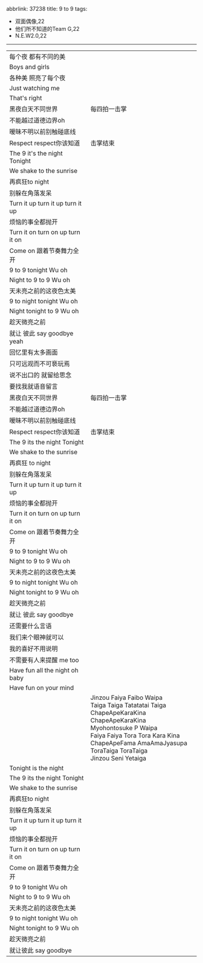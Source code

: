 abbrlink: 37238
title: 9 to 9
tags:
  - 双面偶像,22
  - 他们所不知道的Team G,22
  - N.E.W2.0,22
---
|      |      |
|--|--|
|每个夜 都有不同的美|      |
|Boys and girls|      |
|各种美 照亮了每个夜|      |
|Just watching me|      |
|That's right|      |
|黑夜白天不同世界|每四拍一击掌|
|不能越过道德边界oh|      |
|暧昧不明以前别触碰底线|      |
|Respect respect你该知道|击掌结束|
|The 9 it's the night Tonight|      |
|We shake to the sunrise|      |
|再疯狂to night|      |
|别躲在角落发呆|      |
|Turn it up turn it up turn it up|      |
|烦恼的事全都抛开|      |
|Turn it on turn on up turn it on|      |
|Come on 跟着节奏舞力全开|      |
|9 to 9 tonight Wu oh|      |
|Night to 9 to 9 Wu oh|      |
|天未亮之前的这夜色太美|      |
|9 to night tonight Wu oh|      |
|Night tonight to 9 Wu oh|      |
|趁天微亮之前|      |
|就让 彼此 say goodbye yeah|      |
|回忆里有太多画面|      |
|只可远观而不可亵玩焉|      |
|说不出口的 就留给思念|      |
|要找我就语音留言|      |
|黑夜白天不同世界|每四拍一击掌|
|不能越过道德边界oh|      |
|暧昧不明以前别触碰底线|      |
|Respect respect你该知道|击掌结束|
|The 9 its the night Tonight|      |
|We shake to the sunrise|      |
|再疯狂 to night|      |
|别躲在角落发呆|      |
|Turn it up turn it up turn it up|      |
|烦恼的事全都抛开|      |
|Turn it on turn on up turn it on|      |
|Come on 跟着节奏舞力全开|      |
|9 to 9 tonight Wu oh|      |
|Night to 9 to 9 Wu oh|      |
|天未亮之前的这夜色太美|      |
|9 to night tonight Wu oh|      |
|Night tonight to 9 Wu oh|      |
|趁天微亮之前|      |
|就让 彼此 say goodbye|      |
|还需要什么言语|      |
|我们来个眼神就可以|      |
|我的喜好不用说明|      |
|不需要有人来提醒 me too|      |
|Have fun all the night oh baby|      |
|Have fun on your mind|      |
|      |Jinzou Faiya Faibo Waipa<br>Taiga Taiga Tatatatai Taiga<br>ChapeApeKaraKina ChapeApeKaraKina<br>Myohontosuke P Waipa<br>Faiya Faiya Tora Tora Kara Kina<br>ChapeApeFama AmaAmaJyasupa<br>ToraTaiga ToraTaiga<br>Jinzou Seni Yetaiga|
|Tonight is the night|      |
|The 9 its the night Tonight|      |
|We shake to the sunrise|      |
|再疯狂to night|      |
|别躲在角落发呆|      |
|Turn it up turn it up turn it up|      |
|烦恼的事全都抛开|      |
|Turn it on turn on up turn it on|      |
|Come on 跟着节奏舞力全开|      |
|9 to 9 tonight Wu oh|      |
|Night to 9 to 9 Wu oh|      |
|天未亮之前的这夜色太美|      |
|9 to night tonight Wu oh|      |
|Night tonight to 9 Wu oh|      |
|趁天微亮之前|      |
|就让彼此 say goodbye|      |
